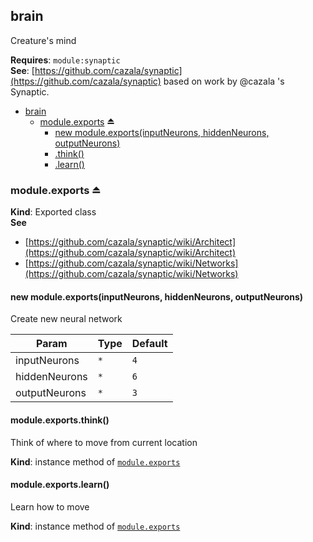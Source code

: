 <a name="module_brain"></a>

## brain
Creature's mind

**Requires**: <code>module:synaptic</code>  
**See**: [https://github.com/cazala/synaptic](https://github.com/cazala/synaptic) based on work by @cazala 's Synaptic.  

* [brain](#module_brain)
    * [module.exports](#exp_module_brain--module.exports) ⏏
        * [new module.exports(inputNeurons, hiddenNeurons, outputNeurons)](#new_module_brain--module.exports_new)
        * [.think()](#module_brain--module.exports+think)
        * [.learn()](#module_brain--module.exports+learn)

<a name="exp_module_brain--module.exports"></a>

### module.exports ⏏
**Kind**: Exported class  
**See**

- [https://github.com/cazala/synaptic/wiki/Architect](https://github.com/cazala/synaptic/wiki/Architect)
- [https://github.com/cazala/synaptic/wiki/Networks](https://github.com/cazala/synaptic/wiki/Networks)

<a name="new_module_brain--module.exports_new"></a>

#### new module.exports(inputNeurons, hiddenNeurons, outputNeurons)
Create new neural network


| Param | Type | Default |
| --- | --- | --- |
| inputNeurons | <code>\*</code> | <code>4</code> | 
| hiddenNeurons | <code>\*</code> | <code>6</code> | 
| outputNeurons | <code>\*</code> | <code>3</code> | 

<a name="module_brain--module.exports+think"></a>

#### module.exports.think()
Think of where to move from current location

**Kind**: instance method of [<code>module.exports</code>](#exp_module_brain--module.exports)  
<a name="module_brain--module.exports+learn"></a>

#### module.exports.learn()
Learn how to move

**Kind**: instance method of [<code>module.exports</code>](#exp_module_brain--module.exports)  
